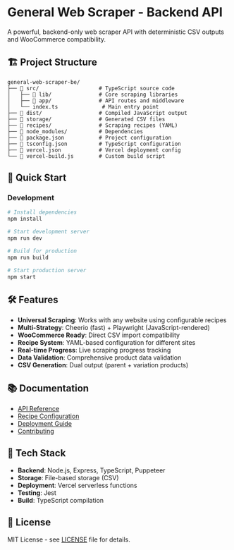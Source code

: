 # General Web Scraper - Backend API

A powerful, backend-only web scraper API with deterministic CSV outputs and WooCommerce compatibility.

## 🏗️ Project Structure

```
general-web-scraper-be/
├── 📁 src/                   # TypeScript source code
│   ├── 📁 lib/               # Core scraping libraries
│   ├── 📁 app/               # API routes and middleware
│   └── index.ts              # Main entry point
├── 📁 dist/                  # Compiled JavaScript output
├── 📁 storage/               # Generated CSV files
├── 📁 recipes/               # Scraping recipes (YAML)
├── 📁 node_modules/          # Dependencies
├── 📄 package.json           # Project configuration
├── 📄 tsconfig.json          # TypeScript configuration
├── 📄 vercel.json            # Vercel deployment config
└── 📄 vercel-build.js        # Custom build script
```

## 🚀 Quick Start

### **Development**

```bash
# Install dependencies
npm install

# Start development server
npm run dev

# Build for production
npm run build

# Start production server
npm start
```

## 🛠️ Features

- **Universal Scraping**: Works with any website using configurable recipes
- **Multi-Strategy**: Cheerio (fast) + Playwright (JavaScript-rendered)
- **WooCommerce Ready**: Direct CSV import compatibility
- **Recipe System**: YAML-based configuration for different sites
- **Real-time Progress**: Live scraping progress tracking
- **Data Validation**: Comprehensive product data validation
- **CSV Generation**: Dual output (parent + variation products)

## 📚 Documentation

- [API Reference](./docs/api.md)
- [Recipe Configuration](./docs/recipes.md)
- [Deployment Guide](./docs/deployment.md)
- [Contributing](./docs/contributing.md)

## 🔧 Tech Stack

- **Backend**: Node.js, Express, TypeScript, Puppeteer
- **Storage**: File-based storage (CSV)
- **Deployment**: Vercel serverless functions
- **Testing**: Jest
- **Build**: TypeScript compilation

## 📄 License

MIT License - see [LICENSE](./LICENSE) file for details.
